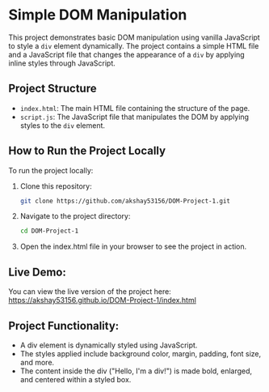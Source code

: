 # Simple DOM Manipulation

This project demonstrates basic DOM manipulation using vanilla JavaScript to style a `div` element dynamically. The project contains a simple HTML file and a JavaScript file that changes the appearance of a `div` by applying inline styles through JavaScript.

## Project Structure

- `index.html`: The main HTML file containing the structure of the page.
- `script.js`: The JavaScript file that manipulates the DOM by applying styles to the `div` element.

## How to Run the Project Locally

To run the project locally:

1. Clone this repository:
   ```bash
   git clone https://github.com/akshay53156/DOM-Project-1.git
2. Navigate to the project directory:
   ```bash
   cd DOM-Project-1
3. Open the index.html file in your browser to see the project in action.

## Live Demo:
You can view the live version of the project here: https://akshay53156.github.io/DOM-Project-1/index.html

## Project Functionality:
- A div element is dynamically styled using JavaScript.
- The styles applied include background color, margin, padding, font size, and more.
- The content inside the div ("Hello, I'm a div!") is made bold, enlarged, and centered within a styled box.
